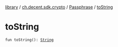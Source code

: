 [library](../../index.md) / [ch.decent.sdk.crypto](../index.md) / [Passphrase](index.md) / [toString](./to-string.md)

# toString

`fun toString(): `[`String`](https://kotlinlang.org/api/latest/jvm/stdlib/kotlin/-string/index.html)